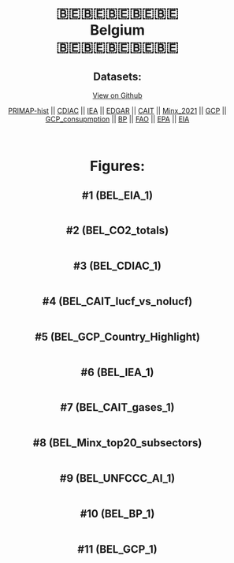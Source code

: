 
<center>
<h1 align="center">
🇧🇪🇧🇪🇧🇪🇧🇪🇧🇪
<br>
Belgium
<br>
🇧🇪🇧🇪🇧🇪🇧🇪🇧🇪
</h1>
<h2>Datasets:</h2>
<p><a href="https://github.com/dquintani/GreenhouseData/tree/master/country_data/BEL_Belgium/data">View on Github</a>
<br></p><p><a href="data/BEL_PRIMAP-hist.csv">PRIMAP-hist</a> || <a href="data/BEL_CDIAC.csv">CDIAC</a> || <a href="data/BEL_IEA.csv">IEA</a> || <a href="data/BEL_EDGAR.csv">EDGAR</a> || <a href="data/BEL_CAIT.csv">CAIT</a> || <a href="data/BEL_Minx_2021.csv">Minx_2021</a> || <a href="data/BEL_GCP.csv">GCP</a> || <a href="data/BEL_GCP_consupmption.csv">GCP_consupmption</a> || <a href="data/BEL_BP.csv">BP</a> || <a href="data/BEL_FAO.csv">FAO</a> || <a href="data/BEL_EPA.csv">EPA</a> || <a href="data/BEL_EIA.csv">EIA</a></p><p><br></p>
<h1>Figures:</h1><h2>#1 (BEL_EIA_1)</h2>
<p><img alt="" src="figures/BEL_EIA_1.png" /></p><h2>#2 (BEL_CO2_totals)</h2>
<p><img alt="" src="figures/BEL_CO2_totals.png" /></p><h2>#3 (BEL_CDIAC_1)</h2>
<p><img alt="" src="figures/BEL_CDIAC_1.png" /></p><h2>#4 (BEL_CAIT_lucf_vs_nolucf)</h2>
<p><img alt="" src="figures/BEL_CAIT_lucf_vs_nolucf.png" /></p><h2>#5 (BEL_GCP_Country_Highlight)</h2>
<p><img alt="" src="figures/BEL_GCP_Country_Highlight.png" /></p><h2>#6 (BEL_IEA_1)</h2>
<p><img alt="" src="figures/BEL_IEA_1.png" /></p><h2>#7 (BEL_CAIT_gases_1)</h2>
<p><img alt="" src="figures/BEL_CAIT_gases_1.png" /></p><h2>#8 (BEL_Minx_top20_subsectors)</h2>
<p><img alt="" src="figures/BEL_Minx_top20_subsectors.png" /></p><h2>#9 (BEL_UNFCCC_AI_1)</h2>
<p><img alt="" src="figures/BEL_UNFCCC_AI_1.png" /></p><h2>#10 (BEL_BP_1)</h2>
<p><img alt="" src="figures/BEL_BP_1.png" /></p><h2>#11 (BEL_GCP_1)</h2>
<p><img alt="" src="figures/BEL_GCP_1.png" /></p>